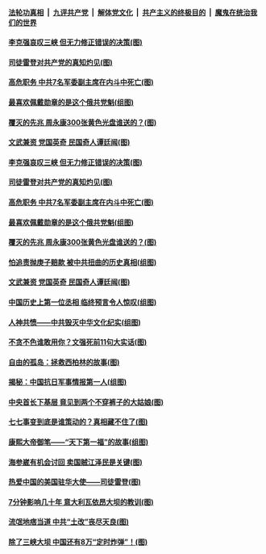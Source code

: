 

####  [法轮功真相](../../../../basic/blob/master/README.md?t=07101502) &nbsp;|&nbsp; [九评共产党](../../../../9ping.md/blob/master/README.md?t=07101502) &nbsp;|&nbsp; [解体党文化](../../../../jtdwh.md/blob/master/README.md?t=07101502)  &nbsp;|&nbsp; [共产主义的终极目的](../../../../gczydzjmd.md/blob/master/README.md?t=07101502) &nbsp;|&nbsp; [魔鬼在统治我们的世界](../../../../mgztzwmdsj.md/blob/master/README.md?t=07101502) 

#### [李克强哀叹三峡 但无力修正错误的决策(图)](../pages/p6/937538.md?t=07101502) 

#### [司徒雷登对共产党的真知灼见(图)](../pages/p6/934960.md?t=07101502) 

#### [高危职务 中共7名军委副主席在内斗中死亡(图)](../pages/p6/937966.md?t=07101502) 

#### [最喜欢佩戴勋章的是这个俄共党魁(组图)](../pages/p6/938666.md?t=07101502) 

#### [覆灭的先兆 周永康300张黄色光盘谁送的？(图)](../pages/p6/938537.md?t=07101502) 

#### [文武兼资 党国英奇 民国奇人谭廷闿(图)](../pages/p6/938512.md?t=07101502) 

#### [李克强哀叹三峡 但无力修正错误的决策(图)](../pages/p6/937538.md?t=07101502) 

#### [司徒雷登对共产党的真知灼见(图)](../pages/p6/934960.md?t=07101502) 

#### [高危职务 中共7名军委副主席在内斗中死亡(图)](../pages/p6/937966.md?t=07101502) 

#### [最喜欢佩戴勋章的是这个俄共党魁(组图)](../pages/p6/938666.md?t=07101502) 

#### [覆灭的先兆 周永康300张黄色光盘谁送的？(图)](../pages/p6/938537.md?t=07101502) 

#### [怕追责抛庚子赔款 被中共扭曲的历史真相(组图)](../pages/p6/938779.md?t=07101502) 

#### [文武兼资 党国英奇 民国奇人谭廷闿(图)](../pages/p6/938512.md?t=07101502) 

#### [中国历史上第一位丞相 临终预言令人惊叹(组图)](../pages/p6/938665.md?t=07101502) 

#### [人神共愤——中共毁灭中华文化纪实(组图)](../pages/p6/938791.md?t=07101502) 

#### [不贪不色谁敢用你？文强死前11句大实话(图)](../pages/p6/938533.md?t=07101502) 

#### [自由的孤岛：拯救西柏林的故事(图)](../pages/p6/938683.md?t=07101502) 

#### [揭秘：中国抗日军事情报第一人(组图)](../pages/p6/938662.md?t=07101502) 

#### [中央首长下基层 竟见到两个不穿裤子的大姑娘(图)](../pages/p6/937961.md?t=07101502) 

#### [七七事变到底是谁策动的？真相藏不住了(图)](../pages/p6/918522.md?t=07101502) 

#### [康熙大帝御笔——“天下第一福”的故事(组图)](../pages/p6/938350.md?t=07101502) 

#### [海参崴有机会讨回 卖国贼江泽民是关键(图)](../pages/p6/938782.md?t=07101502) 

#### [热爱中国的美国驻华大使——司徒雷登(图)](../pages/p6/934961.md?t=07101502) 

#### [7分钟影响几十年 意大利瓦依昂大坝的教训(图)](../pages/p6/937542.md?t=07101502) 

#### [流氓地痞当道 中共“土改”丧尽天良(图)](../pages/p6/937896.md?t=07101502) 

#### [除了三峡大坝 中国还有8万“定时炸弹”！(图)](../pages/p6/937540.md?t=07101502) 

